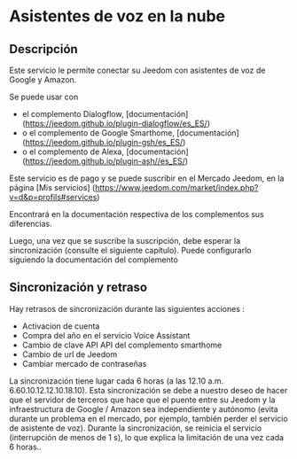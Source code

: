 # Asistentes de voz en la nube

## Descripción

Este servicio le permite conectar su Jeedom con asistentes de voz de Google y Amazon.

Se puede usar con 
- el complemento Dialogflow, [documentación] (https://jeedom.github.io/plugin-dialogflow/es_ES/)
- o el complemento de Google Smarthome, [documentación] (https://jeedom.github.io/plugin-gsh/es_ES/)
- o el complemento de Alexa, [documentación] (https://jeedom.github.io/plugin-ash//es_ES/)

Este servicio es de pago y se puede suscribir en el Mercado Jeedom, en la página [Mis servicios] (https://www.jeedom.com/market/index.php?v=d&p=profils#services)

Encontrará en la documentación respectiva de los complementos sus diferencias.

Luego, una vez que se suscribe la suscripción, debe esperar la sincronización (consulte el siguiente capítulo). Puede configurarlo siguiendo la documentación del complemento

## Sincronización y retraso

Hay retrasos de sincronización durante las siguientes acciones :

- Activacion de cuenta
- Compra del año en el servicio Voice Assistant
- Cambio de clave API API del complemento smarthome
- Cambio de url de Jeedom
- Cambiar mercado de contraseñas

La sincronización tiene lugar cada 6 horas (a las 12.10 a.m. 6.60.10.12.12.10.18.10). Esta sincronización se debe a nuestro deseo de hacer que el servidor de terceros que hace que el puente entre su Jeedom y la infraestructura de Google / Amazon sea independiente y autónomo (evita durante un problema en el mercado, por ejemplo, también perder el servicio de asistente de voz). Durante la sincronización, se reinicia el servicio (interrupción de menos de 1 s), lo que explica la limitación de una vez cada 6 horas..
